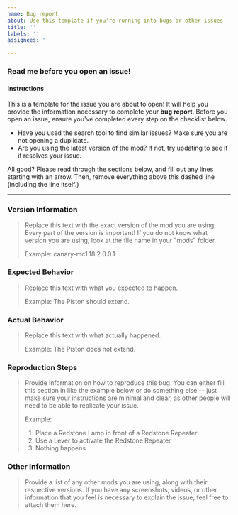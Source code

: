```yaml
---
name: Bug report
about: Use this template if you're running into bugs or other issues
title: ''
labels: ''
assignees: ''

---
```


### Read me before you open an issue! ###

#### Instructions

This is a template for the issue you are about to open! It will help you provide the information necessary
to complete your **bug report**. Before you open an issue, ensure you've completed every step on the checklist below.

- Have you used the search tool to find similar issues? Make sure you are not opening a duplicate.
- Are you using the latest version of the mod? If not, try updating to see if it resolves your issue.

All good? Please read through the sections below, and fill out any lines starting with an arrow. Then, remove
everything above this dashed line (including the line itself.)

------------------------

### Version Information

> Replace this text with the exact version of the mod you are using. Every part of the version is important! If you
> do not know what version you are using, look at the file name in your "mods" folder.
> 
> Example: canary-mc1.18.2.0.0.1

### Expected Behavior

> Replace this text with what you expected to happen.
>
> Example: The Piston should extend.

### Actual Behavior

> Replace this text with what actually happened.
>
> Example: The Piston does not extend.

### Reproduction Steps

> Provide information on how to reproduce this bug. You can either fill this section in like the example below
> or do something else -- just make sure your instructions are minimal and clear, as other people will need to be able
> to replicate your issue.
> 
> Example:
> 1. Place a Redstone Lamp in front of a Redstone Repeater
> 2. Use a Lever to activate the Redstone Repeater
> 3. Nothing happens

### Other Information

> Provide a list of any other mods you are using, along with their respective versions. If you have any screenshots,
> videos, or other information that you feel is necessary to explain the issue, feel free to attach them here.
